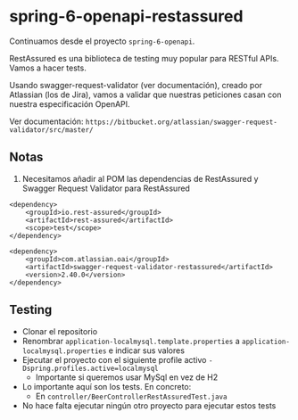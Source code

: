 # spring-6-openapi-restassured

Continuamos desde el proyecto `spring-6-openapi`.

RestAssured es una biblioteca de testing muy popular para RESTful APIs. Vamos a hacer tests.

Usando swagger-request-validator (ver documentación), creado por Atlassian (los de Jira), vamos a validar que nuestras peticiones casan con nuestra especificación OpenAPI.

Ver documentación: `https://bitbucket.org/atlassian/swagger-request-validator/src/master/`

## Notas

1. Necesitamos añadir al POM las dependencias de RestAssured y Swagger Request Validator para RestAssured

```
<dependency>
    <groupId>io.rest-assured</groupId>
    <artifactId>rest-assured</artifactId>
    <scope>test</scope>
</dependency>

<dependency>
    <groupId>com.atlassian.oai</groupId>
    <artifactId>swagger-request-validator-restassured</artifactId>
    <version>2.40.0</version>
</dependency>
```

## Testing

- Clonar el repositorio
- Renombrar `application-localmysql.template.properties` a `application-localmysql.properties` e indicar sus valores
- Ejecutar el proyecto con el siguiente profile activo `-Dspring.profiles.active=localmysql`
  - Importante si queremos usar MySql en vez de H2
- Lo importante aquí son los tests. En concreto:
  - En `controller/BeerControllerRestAssuredTest.java`
- No hace falta ejecutar ningún otro proyecto para ejecutar estos tests